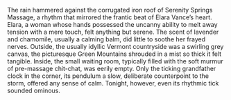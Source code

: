 The rain hammered against the corrugated iron roof of Serenity Springs Massage, a rhythm that mirrored the frantic beat of Elara Vance’s heart.  Elara, a woman whose hands possessed the uncanny ability to melt away tension with a mere touch, felt anything but serene.  The scent of lavender and chamomile, usually a calming balm, did little to soothe her frayed nerves.  Outside, the usually idyllic Vermont countryside was a swirling grey canvas, the picturesque Green Mountains shrouded in a mist so thick it felt tangible.  Inside, the small waiting room, typically filled with the soft murmur of pre-massage chit-chat, was eerily empty.  Only the ticking grandfather clock in the corner, its pendulum a slow, deliberate counterpoint to the storm, offered any sense of calm. Tonight, however, even its rhythmic tick sounded ominous.
